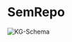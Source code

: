 # SemRepo

![KG-Schema]([Suplementry-Material/kg-schema.pdf](https://github.com/abdulrafay97/SemRepo/blob/main/Suplementry-Material/kg-schema.pdf))

